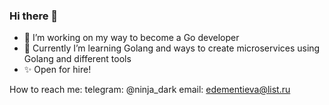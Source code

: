 ### Hi there 👋

- 🔭 I’m working on my way to become a Go developer
- 🌱 Currently I’m learning Golang and ways to create microservices using Golang and different tools
- ✨ Open for hire!

How to reach me: telegram: @ninja_dark email: edementieva@list.ru

<!--
**ninja-dark/ninja-dark** is a ✨ _special_  repository because its `README.md` (this file) appears on your GitHub profile.

Here are some ideas to get you started:

- 🔭 I’m  working on my way to become a Go developer
- 🌱 Currently I’m learning Golang and ways to create microservices using Golang and different tools
-  Open for hire!

How to reach me: telegram: @ninja_dark email: edementieva@list.ru



